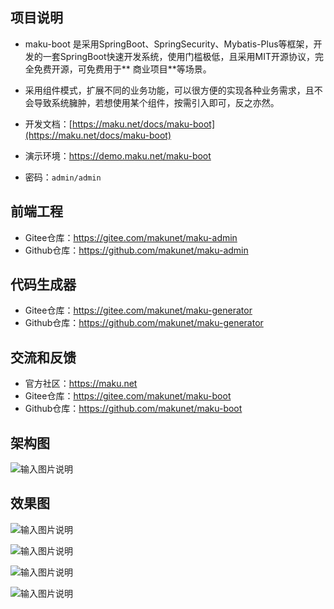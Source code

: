 ## 项目说明

- maku-boot
  是采用SpringBoot、SpringSecurity、Mybatis-Plus等框架，开发的一套SpringBoot快速开发系统，使用门槛极低，且采用MIT开源协议，完全免费开源，可免费用于**
  商业项目**等场景。
- 采用组件模式，扩展不同的业务功能，可以很方便的实现各种业务需求，且不会导致系统臃肿，若想使用某个组件，按需引入即可，反之亦然。
- 开发文档：[https://maku.net/docs/maku-boot](https://maku.net/docs/maku-boot)
- 演示环境：https://demo.maku.net/maku-boot

- 密码：`admin/admin`

## 前端工程

- Gitee仓库：https://gitee.com/makunet/maku-admin
- Github仓库：https://github.com/makunet/maku-admin

## 代码生成器

- Gitee仓库：https://gitee.com/makunet/maku-generator
- Github仓库：https://github.com/makunet/maku-generator

## 交流和反馈

- 官方社区：https://maku.net
- Gitee仓库：https://gitee.com/makunet/maku-boot
- Github仓库：https://github.com/makunet/maku-boot

## 架构图

![输入图片说明](images/0.png)

## 效果图

![输入图片说明](images/1.jpg)

![输入图片说明](images/2.jpg)

![输入图片说明](images/3.jpg)

![输入图片说明](images/4.jpg)
